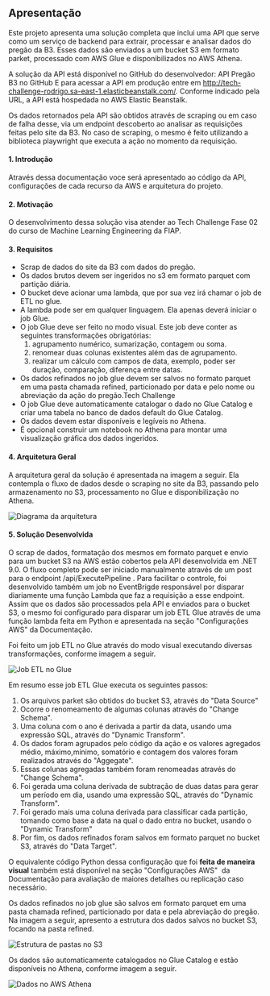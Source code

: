﻿## Apresentação

Este projeto apresenta uma solução completa que inclui uma API que serve como um serviço de backend para extrair, processar e analisar dados do pregão da B3. Esses dados são enviados a um bucket S3 em formato parket, processado com AWS Glue e disponibilizados no AWS Athena.

A solução da API está disponível no GitHub do desenvolvedor: API Pregão B3 no GitHub E para acessar a API em produção entre em http://tech-challenge-rodrigo.sa-east-1.elasticbeanstalk.com/. Conforme indicado pela URL, a API está hospedada no AWS Elastic Beanstalk.

Os dados retornados pela API são obtidos através de scraping ou em caso de falha desse, via um endpoint descoberto ao analisar as requisições feitas pelo site da B3. No caso de scraping, o mesmo é feito utilizando a biblioteca playwright que executa a ação no momento da requisição.

#### 1. Introdução

Através dessa documentação voce será apresentado ao código da API, configurações de cada recurso da AWS e arquitetura do projeto.

#### 2. Motivação

O desenvolvimento dessa solução visa atender ao Tech Challenge Fase 02 do curso de Machine Learning Engineering da FIAP.

#### 3. Requisitos

* Scrap de dados do site da B3 com dados do pregão.
* Os dados brutos devem ser ingeridos no s3 em formato parquet com partição diária.
* O bucket deve acionar uma lambda, que por sua vez irá chamar o job de ETL no glue.
* A lambda pode ser em qualquer linguagem. Ela apenas deverá iniciar o job Glue.
* O job Glue deve ser feito no modo visual. Este job deve conter as seguintes transformações obrigatórias:
    1.  agrupamento numérico, sumarização, contagem ou soma.
    2.  renomear duas colunas existentes além das de agrupamento.
    3.  realizar um cálculo com campos de data, exemplo, poder ser duração, comparação, diferença entre datas.
* Os dados refinados no job glue devem ser salvos no formato parquet em uma pasta chamada refined, particionado por data e pelo nome ou abreviação da ação do pregão.Tech Challenge
* O job Glue deve automaticamente catalogar o dado no Glue Catalog e criar uma tabela no banco de dados default do Glue Catalog.
* Os dados devem estar disponíveis e legíveis no Athena.
* É opcional construir um notebook no Athena para montar uma visualização gráfica dos dados ingeridos.

#### 4. Arquitetura Geral

A arquitetura geral da solução é apresentada na imagem a seguir. Ela contempla o fluxo de dados desde o scraping no site da B3, passando pelo armazenamento no S3, processamento no Glue e disponibilização no Athena.

![Diagrama da arquitetura](/assets/images/techchallenge/tech-challenge-2-arquitetura.svg)

#### 5. Solução Desenvolvida

O scrap de dados, formatação dos mesmos em formato parquet e envio para um bucket S3 na AWS estão cobertos pela API desenvolvida em .NET 9.0. O fluxo completo pode ser iniciado manualmente através de um post para o endpoint /api/ExecutePipeline . Para facilitar o controle, foi desenvolvido também um job no EventBrigde responsável por disparar diariamente uma função Lambda que faz a requisição a esse endpoint. Assim que os dados são processados pela API e enviados para o bucket S3, o mesmo foi configurado para disparar um job ETL Glue através de uma função lambda feita em Python e apresentada na seção "Configurações AWS" da Documentação.

Foi feito um job ETL no Glue através do modo visual executando diversas transformações, conforme imagem a seguir.

![Job ETL no Glue](/assets/images/techchallenge/etl-job-glue.jpg)

Em resumo esse job ETL Glue executa os seguintes passos:

1.  Os arquivos parket são obtidos do bucket S3, através do "Data Source"
2.  Ocorre o renomeamento de algumas colunas através do "Change Schema".
3.  Uma coluna com o ano é derivada a partir da data, usando uma expressão SQL, através do "Dynamic Transform".
4.  Os dados foram agrupados pelo código da ação e os valores agregados médio, máximo,mínimo, somatório e contagem dos valores foram realizados através do "Aggegate".
5.  Essas colunas agregadas também foram renomeadas através do "Change Schema".
6.  Foi gerada uma coluna derivada de subtração de duas datas para gerar um período em dia, usando uma expressão SQL, através do "Dynamic Transform".
7.  Foi gerado mais uma coluna derivada para classificar cada partição, tomando como base a data na qual o dado entra no bucket, usando o "Dynamic Transform"
8.  Por fim, os dados refinados foram salvos em formato parquet no bucket S3, através do "Data Target".

O equivalente código Python dessa configuração que foi **feita de maneira visual** também está disponível na seção "Configurações AWS"  da Documentação para avaliação de maiores detalhes ou replicação caso necessário.

Os dados refinados no job glue são salvos em formato parquet em uma pasta chamada refined, particionado por data e pela abreviação do pregão. Na imagem a seguir, apresento a estrutura dos dados salvos no bucket S3, focando na pasta refined.

![Estrutura de pastas no S3](/assets/images/techchallenge/estruturas-bucket-s3.jpg)

Os dados são automaticamente catalogados no Glue Catalog e estão disponíveis no Athena, conforme imagem a seguir.

![Dados no AWS Athena](/assets/images/techchallenge/aws-athena.jpg)
